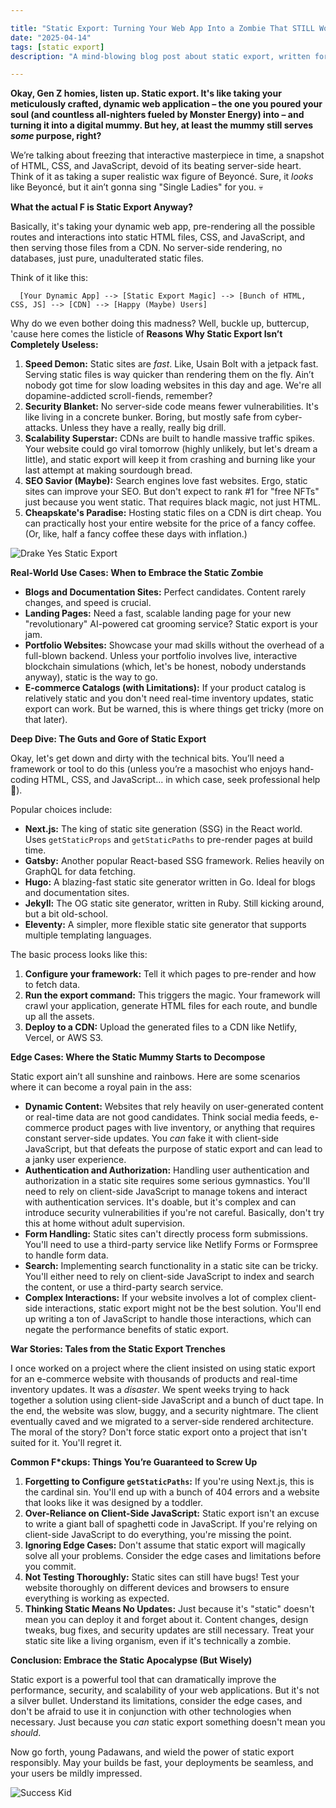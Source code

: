 ```yaml
---

title: "Static Export: Turning Your Web App Into a Zombie That STILL Works (Probably)"
date: "2025-04-14"
tags: [static export]
description: "A mind-blowing blog post about static export, written for chaotic Gen Z engineers. Prepare to have your brain melted, scrambled, and then deep-fried."

---
```


**Okay, Gen Z homies, listen up. Static export. It's like taking your meticulously crafted, dynamic web application – the one you poured your soul (and countless all-nighters fueled by Monster Energy) into – and turning it into a digital mummy. But hey, at least the mummy still serves *some* purpose, right?**

We’re talking about freezing that interactive masterpiece in time, a snapshot of HTML, CSS, and JavaScript, devoid of its beating server-side heart. Think of it as taking a super realistic wax figure of Beyoncé. Sure, it *looks* like Beyoncé, but it ain’t gonna sing "Single Ladies" for you. 💀

**What the actual F is Static Export Anyway?**

Basically, it's taking your dynamic web app, pre-rendering all the possible routes and interactions into static HTML files, CSS, and JavaScript, and then serving those files from a CDN. No server-side rendering, no databases, just pure, unadulterated static files.

Think of it like this:

```
  [Your Dynamic App] --> [Static Export Magic] --> [Bunch of HTML, CSS, JS] --> [CDN] --> [Happy (Maybe) Users]
```

Why do we even bother doing this madness? Well, buckle up, buttercup, 'cause here comes the listicle of **Reasons Why Static Export Isn’t Completely Useless:**

1.  **Speed Demon:** Static sites are *fast*. Like, Usain Bolt with a jetpack fast. Serving static files is way quicker than rendering them on the fly. Ain’t nobody got time for slow loading websites in this day and age. We're all dopamine-addicted scroll-fiends, remember?
2.  **Security Blanket:** No server-side code means fewer vulnerabilities. It's like living in a concrete bunker. Boring, but mostly safe from cyber-attacks. Unless they have a really, really big drill.
3.  **Scalability Superstar:** CDNs are built to handle massive traffic spikes. Your website could go viral tomorrow (highly unlikely, but let's dream a little), and static export will keep it from crashing and burning like your last attempt at making sourdough bread.
4.  **SEO Savior (Maybe):** Search engines love fast websites. Ergo, static sites can improve your SEO. But don't expect to rank #1 for "free NFTs" just because you went static. That requires black magic, not just HTML.
5.  **Cheapskate's Paradise:** Hosting static files on a CDN is dirt cheap. You can practically host your entire website for the price of a fancy coffee. (Or, like, half a fancy coffee these days with inflation.)

![Drake Yes Static Export](https://i.imgflip.com/6427l6.jpg)

**Real-World Use Cases: When to Embrace the Static Zombie**

*   **Blogs and Documentation Sites:** Perfect candidates. Content rarely changes, and speed is crucial.
*   **Landing Pages:** Need a fast, scalable landing page for your new "revolutionary" AI-powered cat grooming service? Static export is your jam.
*   **Portfolio Websites:** Showcase your mad skills without the overhead of a full-blown backend. Unless your portfolio involves live, interactive blockchain simulations (which, let's be honest, nobody understands anyway), static is the way to go.
*   **E-commerce Catalogs (with Limitations):** If your product catalog is relatively static and you don't need real-time inventory updates, static export can work. But be warned, this is where things get tricky (more on that later).

**Deep Dive: The Guts and Gore of Static Export**

Okay, let's get down and dirty with the technical bits. You’ll need a framework or tool to do this (unless you’re a masochist who enjoys hand-coding HTML, CSS, and JavaScript... in which case, seek professional help 🙏).

Popular choices include:

*   **Next.js:** The king of static site generation (SSG) in the React world. Uses `getStaticProps` and `getStaticPaths` to pre-render pages at build time.
*   **Gatsby:** Another popular React-based SSG framework. Relies heavily on GraphQL for data fetching.
*   **Hugo:** A blazing-fast static site generator written in Go. Ideal for blogs and documentation sites.
*   **Jekyll:** The OG static site generator, written in Ruby. Still kicking around, but a bit old-school.
*   **Eleventy:** A simpler, more flexible static site generator that supports multiple templating languages.

The basic process looks like this:

1.  **Configure your framework:** Tell it which pages to pre-render and how to fetch data.
2.  **Run the export command:** This triggers the magic. Your framework will crawl your application, generate HTML files for each route, and bundle up all the assets.
3.  **Deploy to a CDN:** Upload the generated files to a CDN like Netlify, Vercel, or AWS S3.

**Edge Cases: Where the Static Mummy Starts to Decompose**

Static export ain’t all sunshine and rainbows. Here are some scenarios where it can become a royal pain in the ass:

*   **Dynamic Content:** Websites that rely heavily on user-generated content or real-time data are not good candidates. Think social media feeds, e-commerce product pages with live inventory, or anything that requires constant server-side updates. You *can* fake it with client-side JavaScript, but that defeats the purpose of static export and can lead to a janky user experience.
*   **Authentication and Authorization:** Handling user authentication and authorization in a static site requires some serious gymnastics. You'll need to rely on client-side JavaScript to manage tokens and interact with authentication services. It's doable, but it's complex and can introduce security vulnerabilities if you're not careful. Basically, don't try this at home without adult supervision.
*   **Form Handling:** Static sites can't directly process form submissions. You'll need to use a third-party service like Netlify Forms or Formspree to handle form data.
*   **Search:** Implementing search functionality in a static site can be tricky. You'll either need to rely on client-side JavaScript to index and search the content, or use a third-party search service.
*   **Complex Interactions:** If your website involves a lot of complex client-side interactions, static export might not be the best solution. You'll end up writing a ton of JavaScript to handle those interactions, which can negate the performance benefits of static export.

**War Stories: Tales from the Static Export Trenches**

I once worked on a project where the client insisted on using static export for an e-commerce website with thousands of products and real-time inventory updates. It was a *disaster*. We spent weeks trying to hack together a solution using client-side JavaScript and a bunch of duct tape. In the end, the website was slow, buggy, and a security nightmare. The client eventually caved and we migrated to a server-side rendered architecture. The moral of the story? Don't force static export onto a project that isn't suited for it. You'll regret it.

**Common F*ckups: Things You’re Guaranteed to Screw Up**

1.  **Forgetting to Configure `getStaticPaths`:** If you're using Next.js, this is the cardinal sin. You'll end up with a bunch of 404 errors and a website that looks like it was designed by a toddler.
2.  **Over-Reliance on Client-Side JavaScript:** Static export isn't an excuse to write a giant ball of spaghetti code in JavaScript. If you're relying on client-side JavaScript to do everything, you're missing the point.
3.  **Ignoring Edge Cases:** Don't assume that static export will magically solve all your problems. Consider the edge cases and limitations before you commit.
4.  **Not Testing Thoroughly:** Static sites can still have bugs! Test your website thoroughly on different devices and browsers to ensure everything is working as expected.
5.  **Thinking Static Means No Updates:** Just because it's "static" doesn't mean you can deploy it and forget about it. Content changes, design tweaks, bug fixes, and security updates are still necessary. Treat your static site like a living organism, even if it's technically a zombie.

**Conclusion: Embrace the Static Apocalypse (But Wisely)**

Static export is a powerful tool that can dramatically improve the performance, security, and scalability of your web applications. But it's not a silver bullet. Understand its limitations, consider the edge cases, and don't be afraid to use it in conjunction with other technologies when necessary. Just because you *can* static export something doesn't mean you *should*.

Now go forth, young Padawans, and wield the power of static export responsibly. May your builds be fast, your deployments be seamless, and your users be mildly impressed.

![Success Kid](https://i.kym-cdn.com/photos/images/newsfeed/000/131/351/eb6.jpg)
